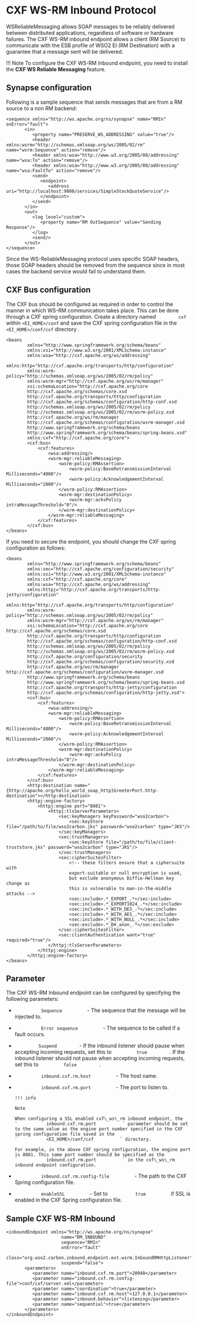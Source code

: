 # CXF WS-RM Inbound Protocol

WS­ReliableMessaging allows SOAP messages to be reliably delivered
between distributed applications, regardless of software or hardware
failures. The CXF WS­-RM inbound endpoint allows a client (RM Source) to
communicate with the ESB profile of WSO2 EI (RM Destination) with a
guarantee that a message sent will be delivered.

!!! Note
    To configure the CXF WS-RM Inbound endpoint, you need to install the **CXF WS Reliable Messaging** feature.


## Synapse configuration

Following is a sample sequence that sends messages that are from a RM
source to a non RM backend:

``` 
<sequence xmlns="http://ws.apache.org/ns/synapse" name="RMIn" onError="fault">
       <in>
          <property name="PRESERVE_WS_ADDRESSING" value="true"/>
          <header xmlns:wsrm="http://schemas.xmlsoap.org/ws/2005/02/rm" name="wsrm:Sequence" action="remove"/>
          <header xmlns:wsa="http://www.w3.org/2005/08/addressing" name="wsa:To" action="remove"/>
          <header xmlns:wsa="http://www.w3.org/2005/08/addressing" name="wsa:FaultTo" action="remove"/>
          <send>
             <endpoint>
                <address uri="http://localhost:9000/services/SimpleStockQuoteService"/>
             </endpoint>
          </send>
       </in>
       <out>
          <log level="custom">
             <property name="RM OutSequence" value="Sending Response"/>
          </log>
          <send/>
       </out>
</sequence>
```

Since the WS-ReliableMessaging protocol uses specific SOAP headers, those SOAP headers should be removed from the sequence since in most
cases the backend service would fail to understand them.

## CXF Bus configuration

The CXF bus should be configured as required in order to control the manner in which WS-RM communication takes place. This can be done
through a CXF spring configuration. Create a directory named `         cxf        ` within `<EI_HOME>/conf` and save
the CXF spring configuration file in the `<EI_HOME>/conf/cxf` directory .

```
<beans
        xmlns="http://www.springframework.org/schema/beans"
        xmlns:xsi="http://www.w3.org/2001/XMLSchema-instance"
        xmlns:wsa="http://cxf.apache.org/ws/addressing"
        xmlns:http="http://cxf.apache.org/transports/http/configuration"
        xmlns:wsrm-policy="http://schemas.xmlsoap.org/ws/2005/02/rm/policy"
        xmlns:wsrm-mgr="http://cxf.apache.org/ws/rm/manager" 
        xsi:schemaLocation="http://cxf.apache.org/core 
        http://cxf.apache.org/schemas/core.xsd        
        http://cxf.apache.org/transports/http/configuration 
        http://cxf.apache.org/schemas/configuration/http-conf.xsd        
        http://schemas.xmlsoap.org/ws/2005/02/rm/policy 
        http://schemas.xmlsoap.org/ws/2005/02/rm/wsrm-policy.xsd        
        http://cxf.apache.org/ws/rm/manager 
        http://cxf.apache.org/schemas/configuration/wsrm-manager.xsd        
        http://www.springframework.org/schema/beans 
        http://www.springframework.org/schema/beans/spring-beans.xsd"
        xmlns:cxf="http://cxf.apache.org/core">
        <cxf:bus>
            <cxf:features>
                <wsa:addressing/>
                <wsrm-mgr:reliableMessaging>
                    <wsrm-policy:RMAssertion>
                        <wsrm-policy:BaseRetransmissionInterval Milliseconds="4000"/>
                        <wsrm-policy:AcknowledgementInterval Milliseconds="2000"/>
                    </wsrm-policy:RMAssertion>
                    <wsrm-mgr:destinationPolicy>
                        <wsrm-mgr:acksPolicy intraMessageThreshold="0"/>
                    </wsrm-mgr:destinationPolicy>
                </wsrm-mgr:reliableMessaging>
            </cxf:features>
        </cxf:bus>
</beans>
```

If you need to secure the endpoint, you should change the CXF spring configuration as follows:

```
<beans
        xmlns="http://www.springframework.org/schema/beans"
        xmlns:sec="http://cxf.apache.org/configuration/security"
        xmlns:xsi="http://www.w3.org/2001/XMLSchema-instance"
        xmlns:cxf="http://cxf.apache.org/core"
        xmlns:wsa="http://cxf.apache.org/ws/addressing"
        xmlns:httpj="http://cxf.apache.org/transports/http-jetty/configuration"
        xmlns:http="http://cxf.apache.org/transports/http/configuration"
        xmlns:wsrm-policy="http://schemas.xmlsoap.org/ws/2005/02/rm/policy"
        xmlns:wsrm-mgr="http://cxf.apache.org/ws/rm/manager" 
        xsi:schemaLocation="http://cxf.apache.org/core http://cxf.apache.org/schemas/core.xsd        
        http://cxf.apache.org/transports/http/configuration 
        http://cxf.apache.org/schemas/configuration/http-conf.xsd        
        http://schemas.xmlsoap.org/ws/2005/02/rm/policy 
        http://schemas.xmlsoap.org/ws/2005/02/rm/wsrm-policy.xsd 
        http://cxf.apache.org/configuration/security 
        http://cxf.apache.org/schemas/configuration/security.xsd        
        http://cxf.apache.org/ws/rm/manager http://cxf.apache.org/schemas/configuration/wsrm-manager.xsd        
        http://www.springframework.org/schema/beans 
        http://www.springframework.org/schema/beans/spring-beans.xsd 
        http://cxf.apache.org/transports/http-jetty/configuration             
        http://cxf.apache.org/schemas/configuration/http-jetty.xsd">
        <cxf:bus>
            <cxf:features>
                <wsa:addressing/>
                <wsrm-mgr:reliableMessaging>
                    <wsrm-policy:RMAssertion>
                        <wsrm-policy:BaseRetransmissionInterval Milliseconds="4000"/>
                        <wsrm-policy:AcknowledgementInterval Milliseconds="2000"/>
                    </wsrm-policy:RMAssertion>
                    <wsrm-mgr:destinationPolicy>
                        <wsrm-mgr:acksPolicy intraMessageThreshold="0"/>
                    </wsrm-mgr:destinationPolicy>
                </wsrm-mgr:reliableMessaging>
            </cxf:features>
        </cxf:bus>
        <http:destination name="{http://apache.org/hello_world_soap_http}GreeterPort.http-destination"></http:destination>
        <httpj:engine-factory>
            <httpj:engine port="8081">
                <httpj:tlsServerParameters>
                    <sec:keyManagers keyPassword="wso2carbon">
                        <sec:keyStore file="/path/to/file/wso2carbon.jks" password="wso2carbon" type="JKS"/>
                    </sec:keyManagers>
                    <sec:trustManagers>
                        <sec:keyStore file="/path/to/file/client-truststore.jks" password="wso2carbon" type="JKS"/>
                    </sec:trustManagers>
                    <sec:cipherSuitesFilter>
                        <!-- these filters ensure that a ciphersuite with
                        export-suitable or null encryption is used,
                        but exclude anonymous Diffie-Hellman key change as
                        this is vulnerable to man-in-the-middle attacks -->
                        <sec:include>.*_EXPORT_.*</sec:include>
                        <sec:include>.*_EXPORT1024_.*</sec:include>
                        <sec:include>.*_WITH_DES_.*</sec:include>
                        <sec:include>.*_WITH_AES_.*</sec:include>
                        <sec:include>.*_WITH_NULL_.*</sec:include>
                        <sec:exclude>.*_DH_anon_.*</sec:exclude>
                    </sec:cipherSuitesFilter>
                    <sec:clientAuthentication want="true" required="true"/>
                </httpj:tlsServerParameters>
            </httpj:engine>
        </httpj:engine-factory>
</beans>
```

## Parameter

The CXF WS-RM Inbound endpoint can be configured by specifying the following parameters:

-   `           Sequence          ` - The sequence that the message will
    be injected to.

-   `           Error sequence          ` - The sequence to be called if
    a fault occurs.

-   `          Suspend         ` - If the inbound listener should pause
    when accepting incoming requests, set this to
    `          true         ` . If the inbound listener should not pause
    when accepting incoming requests, set this to
    `          false         ` .
-   `           inbound.cxf.rm.host          ` - The host name.

-   `           inbound.cxf.rm.port          ` - The port to listen to.

        !!! info
    
        Note
    
        When configuring a SSL enabled cxf\_ws\_rm inbound endpoint, the
        `           inbound.cxf.rm.port          ` parameter should be set
        to the same value as the engine port number specified in the CXF
        spring configuration file saved in the
        `           <EI_HOME>/conf/cxf          ` directory.
    
        For example, in the above CXF spring configuration, the engine port
        is 8081. This same port number should be specified as the
        `           inbound.cxf.rm.port          ` in the cxf\_ws\_rm
        inbound endpoint configuration.
    

-   `           inbound.cxf.rm.config-file          ` - The path to the
    CXF Spring configuration file.

-   `           enableSSL          ` - Set to
    `           true          ` if SSL is enabled in the CXF Spring
    configuration file.

## Sample CXF WS-RM Inbound

```
<inboundEndpoint xmlns="http://ws.apache.org/ns/synapse"
                     name="RM_INBOUND"
                     sequence="RMIn"
                     onError="fault"
                     class="org.wso2.carbon.inbound.endpoint.ext.wsrm.InboundRMHttpListener"
                     suspend="false">
       <parameters>
          <parameter name="inbound.cxf.rm.port">20940</parameter>
          <parameter name="inbound.cxf.rm.config-file">conf/cxf/server.xml</parameter>
          <parameter name="coordination">true</parameter>
          <parameter name="inbound.cxf.rm.host">127.0.0.1</parameter>
          <parameter name="inbound.behavior">listening</parameter>
          <parameter name="sequential">true</parameter>
       </parameters>
</inboundEndpoint>
```
